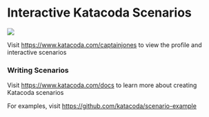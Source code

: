 # Interactive Katacoda Scenarios

[![](http://shields.katacoda.com/katacoda/captainjones/count.svg)](https://www.katacoda.com/captainjones "Get your profile on Katacoda.com")

Visit https://www.katacoda.com/captainjones to view the profile and interactive scenarios

### Writing Scenarios
Visit https://www.katacoda.com/docs to learn more about creating Katacoda scenarios

For examples, visit https://github.com/katacoda/scenario-example
